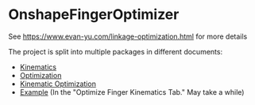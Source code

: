 # OnshapeFingerOptimizer

See https://www.evan-yu.com/linkage-optimization.html for more details

The project is split into multiple packages in different documents:
* [Kinematics](https://cad.onshape.com/documents/49df96aa93e534fc29b31db7/v/96f8effd3b080801b7d5fbc4/e/a71fb093de02a13e7939f85a)
* [Optimization](https://cad.onshape.com/documents/660d4a1ad519d6ac632aef09/w/0d4d37c59bd13813f8a8de4d/e/5d88837445d4a49016e0db62)
* [Kinematic Optimization](https://cad.onshape.com/documents/b9737280bc45ea1f3d8ee974/w/a5ee2fc605d8143b73abf695/e/83e8bb2f6aa24c307d98d0dc)
* [Example](https://cad.onshape.com/documents/aba6c011da2b6ea93781ac21/w/42c4d983b8e28d57153dae21/e/08f38740489f960cc6d13823) (In the "Optimize Finger Kinematics Tab." May take a while)
